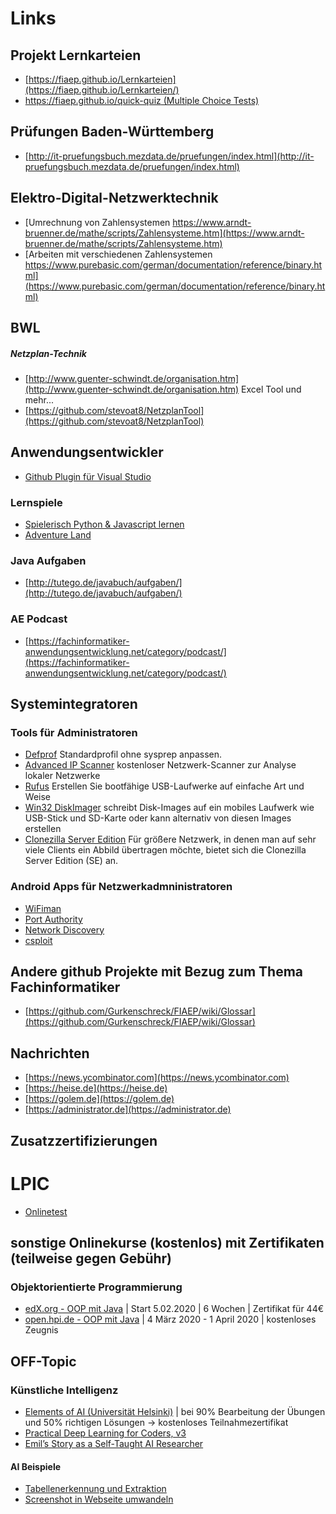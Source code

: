 # Links

## Projekt Lernkarteien

* [https://fiaep.github.io/Lernkarteien](https://fiaep.github.io/Lernkarteien/)
* [https://fiaep.github.io/quick-quiz (Multiple Choice Tests)](https://fiaep.github.io/quick-quiz/)


## Prüfungen Baden-Württemberg

* [http://it-pruefungsbuch.mezdata.de/pruefungen/index.html](http://it-pruefungsbuch.mezdata.de/pruefungen/index.html)

## Elektro-Digital-Netzwerktechnik
* [Umrechnung von Zahlensystemen https://www.arndt-bruenner.de/mathe/scripts/Zahlensysteme.htm](https://www.arndt-bruenner.de/mathe/scripts/Zahlensysteme.htm)
* [Arbeiten mit verschiedenen Zahlensystemen https://www.purebasic.com/german/documentation/reference/binary.html](https://www.purebasic.com/german/documentation/reference/binary.html)

## BWL

##### Netzplan-Technik
* [http://www.guenter-schwindt.de/organisation.htm](http://www.guenter-schwindt.de/organisation.htm) Excel Tool und mehr...
* [https://github.com/stevoat8/NetzplanTool](https://github.com/stevoat8/NetzplanTool)


## Anwendungsentwickler

* [Github Plugin für Visual Studio](https://marketplace.visualstudio.com/items?itemName=GitHub.GitHubExtensionforVisualStudio)

### Lernspiele

* [Spielerisch Python & Javascript lernen](https://codecombat.com)
* [Adventure Land](https://store.steampowered.com/app/777150/Adventure_Land__The_Code_MMORPG/)

### Java Aufgaben

* [http://tutego.de/javabuch/aufgaben/](http://tutego.de/javabuch/aufgaben/)

### AE Podcast

* [https://fachinformatiker-anwendungsentwicklung.net/category/podcast/](https://fachinformatiker-anwendungsentwicklung.net/category/podcast/)

## Systemintegratoren

### Tools für Administratoren

* [Defprof](https://www.forensit.com/support-downloads.html) Standardprofil ohne sysprep anpassen.
* [Advanced IP Scanner](https://www.advanced-ip-scanner.com/de/) kostenloser Netzwerk-Scanner zur Analyse lokaler Netzwerke
* [Rufus](https://rufus.ie/) Erstellen Sie bootfähige USB-Laufwerke auf einfache Art und Weise
* [Win32 DiskImager](https://www.heise.de/download/product/win32-disk-imager-92033) schreibt Disk-Images auf ein mobiles Laufwerk wie USB-Stick und SD-Karte oder kann alternativ von diesen Images erstellen
* [Clonezilla Server Edition](https://drbl.org/download/)  Für größere Netzwerk, in denen man auf sehr viele Clients ein Abbild übertragen möchte, bietet sich die Clonezilla Server Edition (SE) an.

### Android Apps für Netzwerkadmninistratoren

* [WiFiman](https://play.google.com/store/apps/details?id=com.ubnt.usurvey&hl=de)
* [Port Authority](https://f-droid.org/en/packages/com.aaronjwood.portauthority/)
* [Network Discovery](https://f-droid.org/en/packages/info.lamatricexiste.network/)
* [csploit](https://f-droid.org/en/packages/org.csploit.android/)

## Andere github Projekte mit Bezug zum Thema Fachinformatiker

* [https://github.com/Gurkenschreck/FIAEP/wiki/Glossar](https://github.com/Gurkenschreck/FIAEP/wiki/Glossar)

## Nachrichten

* [https://news.ycombinator.com](https://news.ycombinator.com)
* [https://heise.de](https://heise.de)
* [https://golem.de](https://golem.de)
* [https://administrator.de](https://administrator.de)

## Zusatzzertifizierungen

# LPIC

* [Onlinetest](http://www.penguintutor.com/quiz/)

## sonstige Onlinekurse (kostenlos) mit Zertifikaten (teilweise gegen Gebühr)

### Objektorientierte Programmierung

* [edX.org - OOP mit Java](https://www.edx.org/course/lernen-objekt-orientierter-programmierung) | Start 5.02.2020 | 6 Wochen | Zertifikat für 44€
* [open.hpi.de - OOP mit Java](https://open.hpi.de/courses/javaeinstieg2020) | 4 März 2020 - 1 April 2020 | kostenloses Zeugnis

## OFF-Topic

### Künstliche Intelligenz

* [Elements of AI (Universität Helsinki)](https://course.elementsofai.com) | bei 90% Bearbeitung der Übungen und 50% richtigen Lösungen -> kostenloses Teilnahmezertifikat 
* [Practical Deep Learning for Coders, v3](https://course.fast.ai/)
* [Emil’s Story as a Self-Taught AI Researcher](https://blog.floydhub.com/emils-story-as-a-self-taught-ai-researcher/)

#### AI Beispiele

* [Tabellenerkennung und Extraktion](https://nanonets.com/blog/table-extraction-deep-learning/)
* [Screenshot in Webseite umwandeln](https://github.com/emilwallner/Screenshot-to-code)

